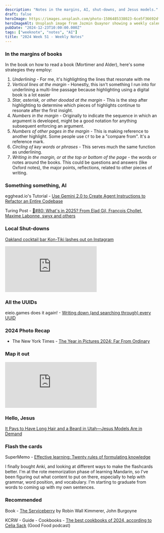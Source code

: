 ```yaml
---
description: "Notes in the margins, AI, shut-downs, and Jesus models."
draft: false
heroImage: https://images.unsplash.com/photo-1506485338023-6ce5f36692df?ixlib=rb-4.0.3&ixid=M3wxMjA3fDB8MHxwaG90by1wYWdlfHx8fGVufDB8fHx8fA%3D%3D&auto=format&fit=crop&w=2370&q=80
heroImageAlt: Unsplash image from Jazmin Quaynor showing a weekly calendar
pubDate: "2024-12-23T10:00:00.000Z"
tags: ["weeknote", "notes", "AI"]
title: "2024 Week 51 - Weekly Notes"
---
```


### In the margins of books

In the book on how to read a book (Mortimer and Alder), here's some strategies they employ:

1. _Underlining_ - For me, it's highlighting the lines that resonate with me
2. _Vertical lines at the margin_ - Honestly, this isn't something I run into for underlining a multi-line passage because highlighting using a digital book is a lot easier
3. _Star, asterisk, or other doodad at the margin_ - This is the step after highlighting to determine which pieces of highlights continue to resonate after the first insight.
4. _Numbers in the margin_ - Originally to indicate the sequence in which an argument is developed, might be a good notation for anything subsequent enforcing an argument.
5. _Numbers of other pages in the margin_ - This is making reference to another highlight. Some people use `Cf` to be a "compare from". It's a reference mark.
6. _Circling of key words or phrases_ - This serves much the same function as underlining.
7. _Writing in the margin, or at the top or bottom of the page_ - the words or notes around the books. This could be questions and answers (like Oxford notes), the major points, reflections, related to other pieces of writing.

### Something something, AI

egghead.io's Tutorial - [Use Gemini 2.0 to Create Agent Instructions to Refactor an Entire Codebase](https://egghead.io/use-gemini-2-0-to-create-agent-instructions-to-refactor-an-entire-codebase~qipyw)

Turing Post - [🌁#80: What's in 2025? From Elad Gil, François Chollet, Maxime Labonne, swyx and others](https://www.turingpost.com/p/fod80)

### Local Shut-downs

[Oakland cocktail bar Kon-Tiki lashes out on Instagram](https://sfstandard.com/2024/12/13/oakland-bar-kon-tiki-instagram-rant/)

<iframe
  class="aspect-video w-full my-2"
  src="https://www.youtube.com/embed/eTSahhG7rOQ"
  title="Famed Sam Wo restaurant in San Francisco's Chinatown set to close after over a century"
  frameborder="0"
  allow="accelerometer; autoplay; clipboard-write; encrypted-media; gyroscope; picture-in-picture; web-share"
  allowfullscreen></iframe>

### All the UUIDs

eieio.games does it again! - [Writing down (and searching through) every UUID](https://eieio.games/blog/writing-down-every-uuid/)

### 2024 Photo Recap

- The New York Times - [The Year in Pictures 2024: Far From Ordinary](https://www.nytimes.com/interactive/2024/world/year-in-pictures.html?rsrc=flt&unlocked_article_code=1.iU4.2zec.GCRxB0SM3csa&smid=url-share)

### Map it out

<iframe
  class="aspect-video w-full my-2"
  src="https://www.youtube.com/embed/ulAt-TpRms8"
  title="Living History: The John Feathers Map Collection"
  frameborder="0"
  allow="accelerometer; autoplay; clipboard-write; encrypted-media; gyroscope; picture-in-picture; web-share"
  allowfullscreen></iframe>

### Hello, Jesus

[It Pays to Have Long Hair and a Beard in Utah—Jesus Models Are in Demand](https://www.msn.com/en-us/news/us/it-pays-to-have-long-hair-and-a-beard-in-utah-jesus-models-are-in-demand/ar-AA1w5mN3)

### Flash the cards

SuperMemo - [Effective learning: Twenty rules of formulating knowledge](https://www.supermemo.com/en/blog/twenty-rules-of-formulating-knowledge)

I finally bought Anki, and looking at different ways to make the flashcards better. I'm at the rote memorization phase of learning Mandarin, so I've been figuring out what content to put on there, especially to help with grammar, word position, and vocabulary. I'm starting to graduate from words to coming up with my own sentences.

### Recommended

Book - [The Serviceberry](https://www.simonandschuster.com/books/The-Serviceberry/Robin-Wall-Kimmerer/9781668072240) by Robin Wall Kimmerer, John Burgoyne

KCRW - Guide - Cookbooks - [The best cookbooks of 2024, according to Celia Sack](https://www.kcrw.com/culture/shows/good-food/best-cookbooks-japanese-cooking-southern-foodways/best-cookbooks-2024-celia-sack) (Good Food podcast)
